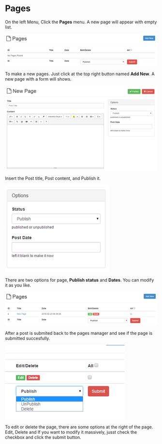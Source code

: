 # Pages
On the left Menu, Click the **Pages** menu. A new page will appear with empty list. 

![Pages Manager](../img/pages-manager.png)

To make a new pages. Just click at the top right button named **Add New**. A new page with a form will shows. 

![Pages Form](../img/pages-form.png)

Insert the Post title, Post content, and Publish it. 

![Pages Options](../img/pages-options.png)

There are two options for page, **Publish status** and **Dates**. You can modify it as you like.

![Pages New](../img/pages-new-post.png)

After a post is submited back to the pages manager and see if the page is submitted succesfully. 


![Pages List Options](../img/posts-list-options.png)

To edit or delete the page, there are some options at the right of the page. Edit, Delete and If you want to modify it massively, jusst check the checkbox and click the submit button. 